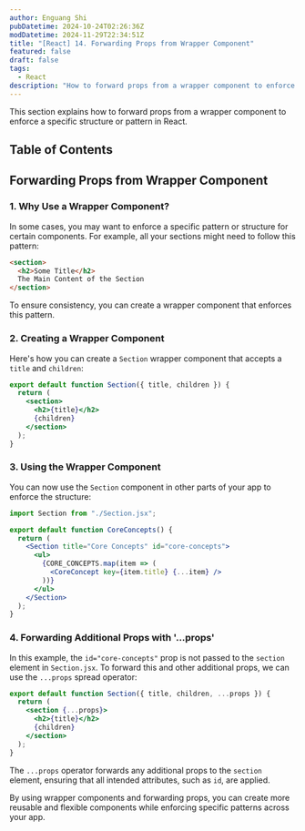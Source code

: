 ```yaml
---
author: Enguang Shi
pubDatetime: 2024-10-24T02:26:36Z
modDatetime: 2024-11-29T22:34:51Z
title: "[React] 14. Forwarding Props from Wrapper Component"
featured: false
draft: false
tags:
  - React
description: "How to forward props from a wrapper component to enforce a pattern in React."
---
```


This section explains how to forward props from a wrapper component to enforce a specific structure or pattern in React.

## Table of Contents

## Forwarding Props from Wrapper Component

### 1. Why Use a Wrapper Component?

In some cases, you may want to enforce a specific pattern or structure for certain components. For example, all your sections might need to follow this pattern:

```html
<section>
  <h2>Some Title</h2>
  The Main Content of the Section
</section>
```

To ensure consistency, you can create a wrapper component that enforces this pattern.

### 2. Creating a Wrapper Component

Here's how you can create a `Section` wrapper component that accepts a `title` and `children`:

```jsx
export default function Section({ title, children }) {
  return (
    <section>
      <h2>{title}</h2>
      {children}
    </section>
  );
}
```

### 3. Using the Wrapper Component

You can now use the `Section` component in other parts of your app to enforce the structure:

```jsx
import Section from "./Section.jsx";

export default function CoreConcepts() {
  return (
    <Section title="Core Concepts" id="core-concepts">
      <ul>
        {CORE_CONCEPTS.map(item => (
          <CoreConcept key={item.title} {...item} />
        ))}
      </ul>
    </Section>
  );
}
```

### 4. Forwarding Additional Props with '...props'

In this example, the `id="core-concepts"` prop is not passed to the `section` element in `Section.jsx`. To forward this and other additional props, we can use the `...props` spread operator:

```jsx
export default function Section({ title, children, ...props }) {
  return (
    <section {...props}>
      <h2>{title}</h2>
      {children}
    </section>
  );
}
```

The `...props` operator forwards any additional props to the `section` element, ensuring that all intended attributes, such as `id`, are applied.

By using wrapper components and forwarding props, you can create more reusable and flexible components while enforcing specific patterns across your app.
